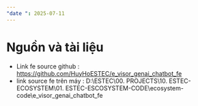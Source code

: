 ```yaml
---
"date ": 2025-07-11
---
```

# Nguồn và tài liệu

- Link fe source github : https://github.com/HuyHoESTEC/e_visor_genai_chatbot_fe
- link source fe trên máy : D:\ESTEC\00. PROJECTS\10. ESTEC-ECOSYSTEM\01. ESTEC-ESCOSYSTEM-CODE\ecosystem-code\e_visor_genai_chatbot_fe